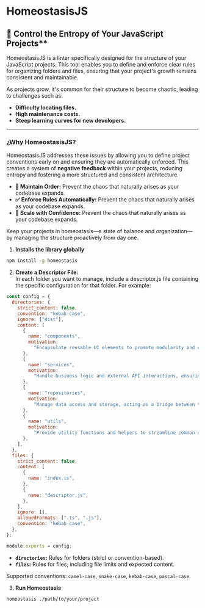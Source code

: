 # HomeostasisJS

## 🚀 Control the Entropy of Your JavaScript Projects\*\*

HomeostasisJS is a linter specifically designed for the structure of your JavaScript projects. This tool enables you to define and enforce clear rules for organizing folders and files, ensuring that your project's growth remains consistent and maintainable.

As projects grow, it's common for their structure to become chaotic, leading to challenges such as:

- **Difficulty locating files.**
- **High maintenance costs.**
- **Steep learning curves for new developers.**

---

### **¿Why HomeostasisJS?**

HomeostasisJS addresses these issues by allowing you to define project conventions early on and ensuring they are automatically enforced. This creates a system of **negative feedback** within your projects, reducing entropy and fostering a more structured and consistent architecture.

- **📁 Maintain Order:** Prevent the chaos that naturally arises as your codebase expands.
- **✅ Enforce Rules Automatically:** Prevent the chaos that naturally arises as your codebase expands.
- **🌱 Scale with Confidence:** Prevent the chaos that naturally arises as your codebase expands.

Keep your projects in homeostasis—a state of balance and organization—by managing the structure proactively from day one.

1. **Installs the library globally**

```bash
npm install -g homeostasis
```

2. **Create a Descriptor File:**  
   In each folder you want to manage, include a descriptor.js file containing the specific configuration for that folder. For example:

```javascript
const config = {
  directories: {
    strict_content: false,
    convention: "kebab-case",
    ignore: ["dist"],
    content: [
      {
        name: "components",
        motivation:
          "Encapsulate reusable UI elements to promote modularity and consistency across the application",
      },
      {
        name: "services",
        motivation:
          "Handle business logic and external API interactions, ensuring a clean separation of concerns.",
      },
      {
        name: "repositories",
        motivation:
          "Manage data access and storage, acting as a bridge between the application and its data sources.",
      },
      {
        name: "utils",
        motivation:
          "Provide utility functions and helpers to streamline common operations and avoid code duplication.",
      },
    ],
  },
  files: {
    strict_content: false,
    content: [
      {
        name: "index.ts",
      },
      {
        name: "descriptor.js",
      },
    ],
    ignore: [],
    allowedFormats: [".ts", ".js"],
    convention: "kebab-case",
  },
};

module.exports = config;
```

- **`directories`:** Rules for folders (strict or convention-based).
- **`files`:** Rules for files, including file limits and expected content.

Supported conventions: `camel-case`, `snake-case`, `kebab-case`, `pascal-case`.

3. **Run Homeostasis**

```bash
homeostasis ./path/to/your/project
```
